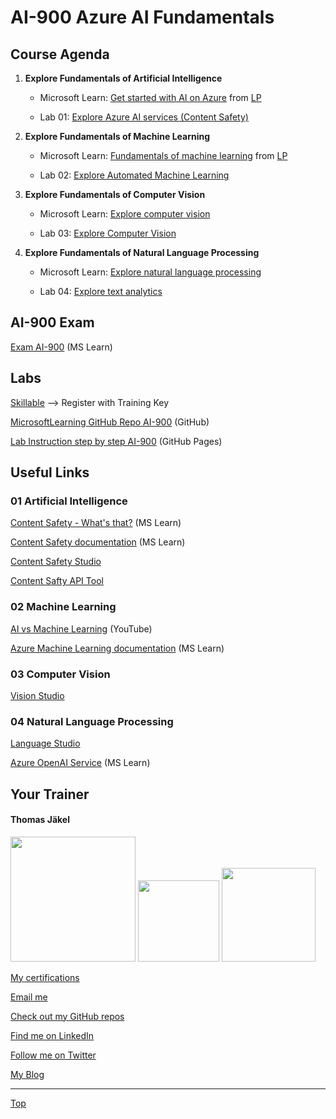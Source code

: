 # AI-900 Azure AI Fundamentals

[LP]: https://learn.microsoft.com/en-us/training/paths/get-started-with-artificial-intelligence-on-azure/

## Course Agenda

1. **Explore Fundamentals of Artificial Intelligence**

    * Microsoft Learn: [Get started with AI on Azure](https://learn.microsoft.com/en-us/training/modules/get-started-ai-fundamentals/) from [LP][LP]

    * Lab 01: [Explore Azure AI services (Content Safety)](https://microsoftlearning.github.io/AI-900-AIFundamentals/instructions/01-module-01.html)



2. **Explore Fundamentals of Machine Learning**

    * Microsoft Learn: [Fundamentals of machine learning](https://learn.microsoft.com/en-us/training/modules/fundamentals-machine-learning/) from [LP][LP]

    * Lab 02: [Explore Automated Machine Learning](https://microsoftlearning.github.io/AI-900-AIFundamentals/instructions/02-module-02.html) 




3. **Explore Fundamentals of Computer Vision**

    * Microsoft Learn: [Explore computer vision](https://learn.microsoft.com/en-us/training/paths/explore-computer-vision-microsoft-azure/)

    * Lab 03: [Explore Computer Vision](https://microsoftlearning.github.io/AI-900-AIFundamentals/instructions/03-module-03.html)



4. **Explore Fundamentals of Natural Language Processing**

    * Microsoft Learn: [Explore natural language processing](https://learn.microsoft.com/en-us/training/paths/explore-natural-language-processing/)

    * Lab 04: [Explore text analytics](https://microsoftlearning.github.io/AI-900-AIFundamentals/instructions/04-module-04.html) 



## AI-900 Exam

[Exam AI-900](https://learn.microsoft.com/en-us/credentials/certifications/exams/ai-900/) (MS Learn)


## Labs

[Skillable](https://brainymotion.learnondemand.net) --> Register with Training Key

[MicrosoftLearning GitHub Repo AI-900](https://github.com/MicrosoftLearning/AI-900-AIFundamentals/) (GitHub)

[Lab Instruction step by step AI-900](https://microsoftlearning.github.io/AI-900-AIFundamentals/) (GitHub Pages)





## Useful Links

### 01 Artificial Intelligence

[Content Safety - What's that?](https://azure.microsoft.com/en-us/products/ai-services/ai-content-safety/) (MS Learn)

[Content Safety documentation](https://learn.microsoft.com/en-us/azure/ai-services/content-safety/) (MS Learn)

[Content Safety Studio](https://contentsafety.cognitive.azure.com/)

[Content Safty API Tool](https://aka.ms/content-safety-api)



### 02 Machine Learning

[AI vs Machine Learning](https://www.youtube.com/watch?v=4RixMPF4xis) (YouTube)

[Azure Machine Learning documentation](https://learn.microsoft.com/en-us/azure/machine-learning/?view=azureml-api-2) (MS Learn)



### 03 Computer Vision

[Vision Studio](https://portal.vision.cognitive.azure.com/)


### 04 Natural Language Processing

[Language Studio](https://language.cognitive.azure.com/)

[Azure OpenAI Service](https://learn.microsoft.com/en-us/azure/ai-services/openai/) (MS Learn)



##  Your Trainer
#### Thomas Jäkel

<img src="https://download69118.blob.core.windows.net/anon/Profilbild.jpg" width="200"/>
<a href="https://www.credly.com/badges/c1fe9e82-60d2-4268-8204-3709479a2bf9/public_url"><img src="https://download69118.blob.core.windows.net/anon/microsoft-certified-trainer-2023-2024.png" width="130"/></a>
<a href="https://www.credly.com/badges/fc4737d8-923a-4d37-8f1a-497c08a7c1ff/public_url"><img src="https://download69118.blob.core.windows.net/anon/AAI-badge.png" width="150"/></a>

[My certifications](https://www.credly.com/users/thomas-jakel)

[Email me](mailto:thomas.jaekel@brainymotion.de?subject=AI-900)

[Check out my GitHub repos](https://github.com/www42)

[Find me on LinkedIn](https://linkedin.com/in/tjkkll)

[Follow me on Twitter](https://twitter.com/tjkkll)

[My Blog](https://blog.az.training)

---

[Top](#ai-900-azure-ai-fundamentals)